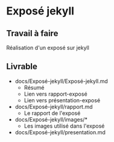 # Exposé jekyll
 
## Travail à faire

Réalisation d'un exposé sur jekyll

## Livrable

- docs/Exposé-jekyll/Exposé-jekyll.md
  - Résumé
  - Lien vers rapport-exposé
  - Lien vers présentation-exposé
- docs/Exposé-jekyll/rapport.md
  - Le rapport de l'exposé
- docs/Exposé-jekyll/images/*
  - Les images utilisé dans l'exposé
- docs/Exposé-jekyll/presentation.md

